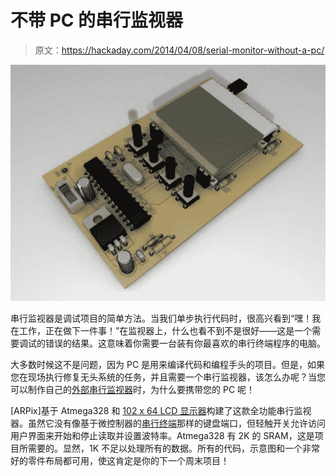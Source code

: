 # 不带 PC 的串行监视器

> 原文：<https://hackaday.com/2014/04/08/serial-monitor-without-a-pc/>

![serial01](img/0060f949a5d47443dc1cf343cd028657.png)

串行监视器是调试项目的简单方法。当我们单步执行代码时，很高兴看到“嘿！我在工作，正在做下一件事！”在监视器上，什么也看不到不是很好——这是一个需要调试的错误的结果。这意味着你需要一台装有你最喜欢的串行终端程序的电脑。

大多数时候这不是问题，因为 PC 是用来编译代码和编程手头的项目。但是，如果您在现场执行修复无头系统的任务，并且需要一个串行监视器，该怎么办呢？当您可以制作自己的[外部串行监视器](http://www.instructables.com/id/ESM-ExternalSerialMonitor/)时，为什么要携带您的 PC 呢！

[ARPix]基于 Atmega328 和 [102 x 64 LCD 显示器](http://www.mouser.com/ProductDetail/ELECTRONIC-ASSEMBLY/EA-DOGS102W-6/?qs=XoD1gVtqLQvZPKJZFyFinQ==)构建了这款全功能串行监视器。虽然它没有像基于微控制器的[串行终端](http://hackaday.com/2008/05/29/how-to-super-simple-serial-terminal/)那样的键盘端口，但轻触开关允许访问用户界面来开始和停止读取并设置波特率。Atmega328 有 2K 的 SRAM，这是项目所需要的。显然，1K 不足以处理所有的数据。所有的代码，示意图和一个非常好的零件布局都可用，使这肯定是你的下一个周末项目！